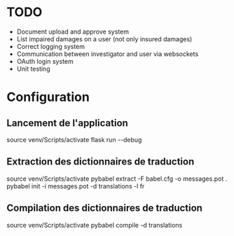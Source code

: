 # TODO

- Document upload and approve system
- List impaired damages on a user (not only insured damages)
- Correct logging system
- Communication between investigator and user via websockets
- OAuth login system
- Unit testing

# Configuration

## Lancement de l'application

source venv/Scripts/activate
flask run --debug

## Extraction des dictionnaires de traduction

source venv/Scripts/activate
pybabel extract -F babel.cfg -o messages.pot .
pybabel init -i messages.pot -d translations -l fr

## Compilation des dictionnaires de traduction

source venv/Scripts/activate
pybabel compile -d translations
